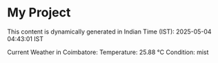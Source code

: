 # My Project

This content is dynamically generated in Indian Time (IST): 2025-05-04 04:43:01 IST


Current Weather in Coimbatore:
Temperature: 25.88 °C
Condition: mist
